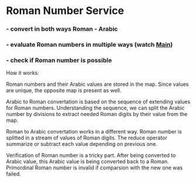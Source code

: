 # Roman Number Service
### - convert in both ways Roman - Arabic
### - evaluate Roman numbers in multiple ways (watch [Main](https://github.com/noVibe/RomeNumberService/blob/main/src/Main.java))
### - check if Roman number is possible

How it works:

Roman numbers and their Arabic values are stored in the map. Since values are unique, the opposite map is present as well.

Arabic to Roman convertation is based on the sequence of extending values for Roman numbers.
Understanding the sequence, we can split the Arabic number by divisions to extract needed Roman digits by their value from the map.

Roman to Arabic convertation works in a different way. Roman number is splitted in a stream of values of Roman digits. The reduce operator summarize or subtract each value depending on previous one.

Verification of Roman number is a tricky part. After being converted to Arabic value, this Arabic value is being converted back to a Roman. Primordinal Roman number is invalid if comparsion with the new one was failed.
